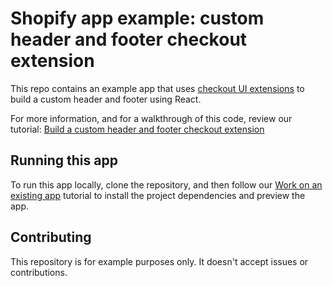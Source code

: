 # Shopify app example: custom header and footer checkout extension

This repo contains an example app that uses [checkout UI extensions](https://shopify.dev/docs/api/checkout-ui-extensions) to build a custom header and footer using React.

For more information, and for a walkthrough of this code, review our tutorial: [Build a custom header and footer checkout extension](https://shopify.dev/docs/apps/checkout/custom/banners/build?languagePreferences=remix%2Creact)

<!-- This example app is also available with a [javascript extension](https://github.com/Shopify/example-checkout--custom-banner--js). -->

## Running this app

To run this app locally, clone the repository, and then follow our [Work on an existing app](https://shopify.dev/docs/apps/tools/cli/existing) tutorial to install the project dependencies and preview the app.

## Contributing

This repository is for example purposes only. It doesn't accept issues or contributions.
